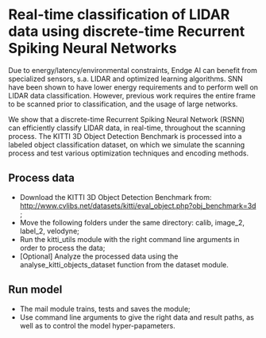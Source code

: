 # Real-time classification of LIDAR data using discrete-time Recurrent Spiking Neural Networks
Due to energy/latency/environmental constraints, Endge AI can benefit from specialized sensors, s.a. LIDAR and optimized learning algorithms. SNN have been shown to have lower energy requirements and to perform well on LIDAR data classification. However, previous work requires the entire frame to be scanned prior to classification, and the usage of large networks.  

We show that a discrete-time Recurrent Spiking Neural Network (RSNN) can efficiently classify LIDAR data, in real-time, throughout the scanning
process. The KITTI 3D Object Detection Benchmark is processed into a labeled object classification dataset, on which we simulate the scanning process and test various optimization techniques and encoding methods.

 ## Process data
  * Download the KITTI 3D Object Detection Benchmark from: http://www.cvlibs.net/datasets/kitti/eval_object.php?obj_benchmark=3d ;
  * Move the following folders under the same directory: calib, image_2, label_2, velodyne;
  * Run the kitti_utils module with the right command line arguments in order to process the data;
  * [Optional] Analyze the processed data using the analyse_kitti_objects_dataset function from the dataset module.
 ## Run model
  * The mail module trains, tests and saves the module;
  * Use command line arguments to give the right data and result paths, as well as to control the model hyper-papameters.
